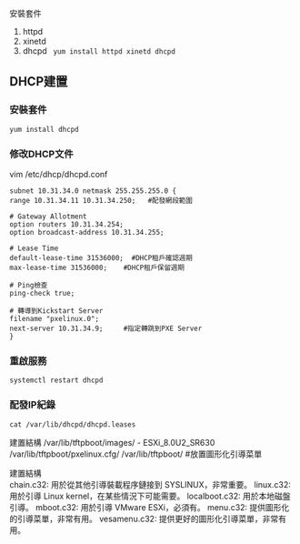 安裝套件
1. httpd
2. xinetd
3. dhcpd
``` yum install httpd xinetd dhcpd```

## DHCP建置
### 安裝套件
```yum install dhcpd```
### 修改DHCP文件
vim /etc/dhcp/dhcpd.conf
```
subnet 10.31.34.0 netmask 255.255.255.0 {       
range 10.31.34.11 10.31.34.250;   #配發網段範圍

# Gateway Allotment
option routers 10.31.34.254; 
option broadcast-address 10.31.34.255;  

# Lease Time
default-lease-time 31536000;  #DHCP租戶確認週期
max-lease-time 31536000;    #DHCP租戶保留週期

# Ping檢查
ping-check true;

# 轉導到Kickstart Server
filename "pxelinux.0";
next-server 10.31.34.9;     #指定轉跳到PXE Server
}
```
### 重啟服務
```systemctl restart dhcpd```
### 配發IP紀錄
```cat /var/lib/dhcpd/dhcpd.leases```



建置結構
/var/lib/tftpboot/images/
                        - ESXi_8.0U2_SR630
/var/lib/tftpboot/pxelinux.cfg/
/var/lib/tftpboot/ #放置圖形化引導菜單


建置結構   
chain.c32: 用於從其他引導裝載程序鏈接到 SYSLINUX，非常重要。
linux.c32: 用於引導 Linux kernel，在某些情況下可能需要。
localboot.c32: 用於本地磁盤引導。
mboot.c32: 用於引導 VMware ESXi，必須有。
menu.c32: 提供圖形化的引導菜單，非常有用。
vesamenu.c32: 提供更好的圖形化引導菜單，非常有用。
